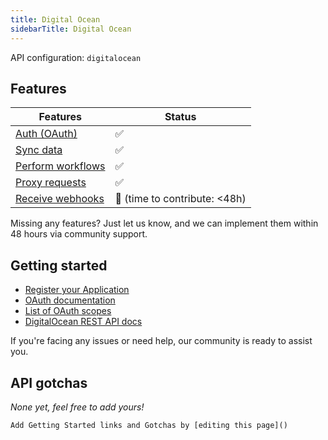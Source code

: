 ```yaml
---
title: Digital Ocean
sidebarTitle: Digital Ocean
---
```


API configuration: `digitalocean`

## Features

| Features | Status |
| - | - |
| [Auth (OAuth)](/integrate/guides/authorize-an-api) | ✅ |
| [Sync data](/integrate/guides/sync-data-from-an-api) | ✅ |
| [Perform workflows](/integrate/guides/perform-workflows-with-an-api) | ✅ |
| [Proxy requests](/integrate/guides/proxy-requests-to-an-api) | ✅ |
| [Receive webhooks](/integrate/guides/receive-webhooks-from-an-api) | 🚫 (time to contribute: &lt;48h) |

Missing any features? Just let us know, and we can implement them within 48 hours via community support.

## Getting started

-   [Register your Application](https://cloud.digitalocean.com/login?redirect_url=https%3A%2F%2Fcloud.digitalocean.com%2Faccount%2Fapi%2Fapplications%2Fnew)
-   [OAuth documentation](https://cloud.digitalocean.com/login?redirect_url=https%3A%2F%2Fcloud.digitalocean.com%2Faccount%2Fapi%2Fapplications%2Fnew)
-   [List of OAuth scopes](https://docs.digitalocean.com/reference/api/oauth-api/#scopes)
-   [DigitalOcean REST API docs](https://docs.digitalocean.com/reference/api/intro/)

If you're facing any issues or need help, our community is ready to assist you.

## API gotchas

_None yet, feel free to add yours!_


    Add Getting Started links and Gotchas by [editing this page]()

